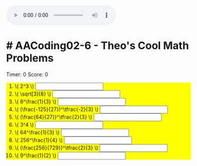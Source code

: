 <!DOCTYPE html>
<html lang="en">
<head>
<meta charset="UTF-8">
<link rel="apple-touch-icon" type="image/png" href="https://static.codepen.io/assets/favicon/apple-touch-icon-5ae1a0698dcc2402e9712f7d01ed509a57814f994c660df9f7a952f3060705ee.png" />
<meta name="apple-mobile-web-app-title" content="CodePen">
<link rel="shortcut icon" type="image/x-icon" href="https://static.codepen.io/assets/favicon/favicon-aec34940fbc1a6e787974dcd360f2c6b63348d4b1f4e06c77743096d55480f33.ico" />
<link rel="mask-icon" type="" href="https://static.codepen.io/assets/favicon/logo-pin-8f3771b1072e3c38bd662872f6b673a722f4b3ca2421637d5596661b4e2132cc.svg" color="#111" />
<title>CodePen - AACoding03-6</title>
<style>
.correct{
  background:green;
}

.incorrect{
  background:red;
}
ol {
 background:yellow;
}
</style>
</head>
<body translate="no">
<script src="https://polyfill.io/v3/polyfill.min.js?features=es6"></script>
<script id="MathJax-script" async src="https://cdn.jsdelivr.net/npm/mathjax@3/es5/tex-mml-chtml.js"></script>
<audio id="realsad" controls>
  <source src="https://raw.githubusercontent.com/TheoBerk/AACoding02-6/master/sad.mp3" type="audio/mpeg">
  Your browser does not support the audio tag
</audio>
  <h1># AACoding02-6 - Theo's Cool Math Problems</h1>
<div>Timer: <span id="theTime">0</span> Score: <span id="score">0</span></div>
<ol>
<li>\( 2^3 \) <input data-correct="8" /> </li>
<li>\( \sqrt[3]{8} \) <input data-correct="2" /></li>
<li>\( 8^\frac{1}{3} \) <input data-correct="2" /></li>
<li>\( (\frac{-125}{27})^\tfrac{-2}{3} \) <input data-correct="9/25" /></li>
<li>\( (\frac{64}{27})^\tfrac{2}{3} \) <input data-correct="3/4" /></li>
<li>\( 3^4 \) <input data-correct="81" /> </li>
<li>\( 64^\frac{1}{3} \) <input data-correct="4" /></li>
<li>\( 256^\frac{1}{4} \) <input data-correct="4" /></li>
<li>\( (\frac{256}{729})^\tfrac{2}{3} \) <input data-correct="3/2" /></li>
<li>\( 9^\frac{1}{2} \) <input data correct="3" /></li>
</ol>
<script src='https://cdnjs.cloudflare.com/ajax/libs/jquery/3.4.1/jquery.min.js'></script>
<script id="rendered-js">
setInterval(upTime,1000);

function upTime(){
  let theTime = Number($("#theTime").text());
  theTime = theTime + 1;
  $("#theTime").text(theTime);
}
$("input").change(onChange);

function onChange(evt){
  let correct = $(this).data("correct");
  let response = $(this).val();
  
  if(correct == response){
    $(this).removeClass('incorrect').addClass("correct");
    let theScore = Number($("#score").text());
    theScore = theScore + 1;
    $("#score").text(theScore);
  } else{
  realsad.play();
    $(this).removeClass('correct').addClass("incorrect");
  }
}
    </script>
</body>
</html>
